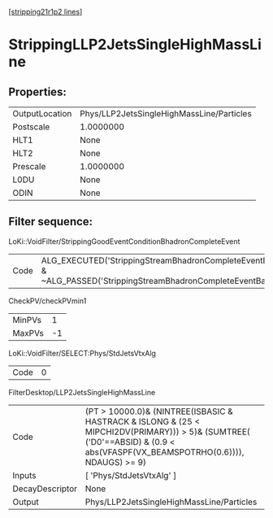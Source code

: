 [[stripping21r1p2 lines]](./stripping21r1p2-index)

# StrippingLLP2JetsSingleHighMassLine

## Properties:

|                |                                           |
|----------------|-------------------------------------------|
| OutputLocation | Phys/LLP2JetsSingleHighMassLine/Particles |
| Postscale      | 1.0000000                                 |
| HLT1           | None                                      |
| HLT2           | None                                      |
| Prescale       | 1.0000000                                 |
| L0DU           | None                                      |
| ODIN           | None                                      |

## Filter sequence:

LoKi::VoidFilter/StrippingGoodEventConditionBhadronCompleteEvent

|      |                                                                                                                          |
|------|--------------------------------------------------------------------------------------------------------------------------|
| Code | ALG_EXECUTED('StrippingStreamBhadronCompleteEventBadEvent') & ~ALG_PASSED('StrippingStreamBhadronCompleteEventBadEvent') |

CheckPV/checkPVmin1

|        |     |
|--------|-----|
| MinPVs | 1   |
| MaxPVs | -1  |

LoKi::VoidFilter/SELECT:Phys/StdJetsVtxAlg

|      |     |
|------|-----|
| Code | 0   |

FilterDesktop/LLP2JetsSingleHighMassLine

|                 |                                                                                                                                                                                |
|-----------------|--------------------------------------------------------------------------------------------------------------------------------------------------------------------------------|
| Code            | (PT \> 10000.0)& (NINTREE(ISBASIC & HASTRACK & ISLONG & (25 \< MIPCHI2DV(PRIMARY))) \> 5)& (SUMTREE( ('D0'==ABSID) & (0.9 \< abs(VFASPF(VX_BEAMSPOTRHO(0.6)))), NDAUGS) \>= 9) |
| Inputs          | [ 'Phys/StdJetsVtxAlg' ]                                                                                                                                                     |
| DecayDescriptor | None                                                                                                                                                                           |
| Output          | Phys/LLP2JetsSingleHighMassLine/Particles                                                                                                                                      |
